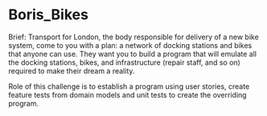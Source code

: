 # Boris_Bikes
Brief:
Transport for London, the body responsible for delivery of a new bike system, come to you with a plan: a network of docking stations and bikes that anyone can use. They want you to build a program that will emulate all the docking stations, bikes, and infrastructure (repair staff, and so on) required to make their dream a reality.

Role of this challenge is to establish a program using user stories, create feature tests from domain models and unit tests to create the overriding program. 

